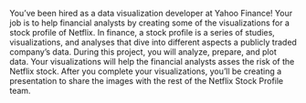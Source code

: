 You’ve been hired as a data visualization developer at Yahoo Finance! Your job is to help financial analysts by creating some of the visualizations for a stock profile of Netflix.
In finance, a stock profile is a series of studies, visualizations, and analyses that dive into different aspects a publicly traded company’s data.
During this project, you will analyze, prepare, and plot data. Your visualizations will help the financial analysts asses the risk of the Netflix stock.
After you complete your visualizations, you’ll be creating a presentation to share the images with the rest of the Netflix Stock Profile team.
